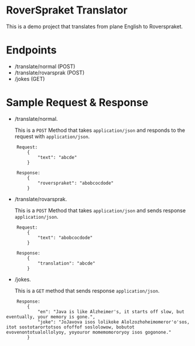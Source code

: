 # RoverSpraket Translator
This is a demo project that translates from plane English to Roverspraket.

# Endpoints
* /translate/normal  (POST)
* /translate/rovarsprak   (POST)
* /jokes (GET)
# Sample Request & Response
* /translate/normal.

  This is a `POST` Method that takes `application/json` and responds to the request with `application/json`.


```
    Request:
        {
            "text": "abcde"
        }
```
```
    Response:
        {
            "roverspraket": "abobcocdode"
        }
```

* /translate/rovarsprak.

  This is a `POST` Method that takes `application/json` and sends response `application/json`.


```
    Request:
        {
            "text": "abobcocdode"
        }
```
```
    Response:
        {
            "translation": "abcde"
        }
```

* /jokes.

  This is a `GET` method that sends response `application/json`.

```
    Response:
        {
            "en": "Java is like Alzheimer's, it starts off slow, but eventually, your memory is gone.",
            "joke": "JoJavova isos lolikoke Alolzozhoheimomeror'o'sos, itot sostotarortotsos ofoffof soslolowow, bobutot evovenontotualollolyoy, yoyouror momemomororyoy isos gogonone."
        }
```
